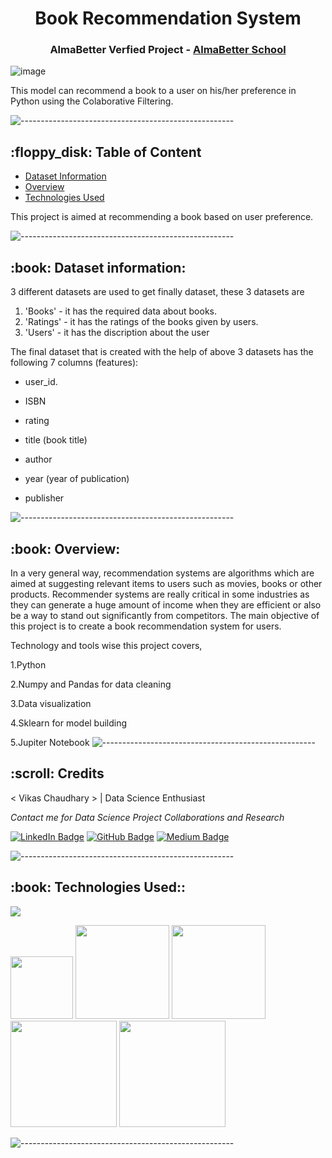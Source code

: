 <h1 align="center"> Book Recommendation System </h1>
<h3 align="center"> AlmaBetter Verfied Project - <a href="https://www.almabetter.com/"> AlmaBetter School </a> </h5>

![image](https://images.unsplash.com/photo-1670409702404-7bebbe0721cc?ixlib=rb-4.0.3&ixid=MnwxMjA3fDB8MHxwaG90by1wYWdlfHx8fGVufDB8fHx8&auto=format&fit=crop&w=2580&q=80)

<p>This model can recommend a book to a user on his/her preference in Python using the Colaborative Filtering.</p>

![-----------------------------------------------------](https://raw.githubusercontent.com/andreasbm/readme/master/assets/lines/rainbow.png)

<h2> :floppy_disk: Table of Content</h2>

  * [Dataset Information](#dataset-information)
  * [Overview](#overview)
  * [Technologies Used](#technologies-used)

This project is aimed at recommending a book based on user preference.

![-----------------------------------------------------](https://raw.githubusercontent.com/andreasbm/readme/master/assets/lines/rainbow.png)



<h2> :book: Dataset information:</h2>

3 different datasets are used to get finally dataset, these 3 datasets are 

1. 'Books' - it has the required data about books.
2. 'Ratings' - it has the ratings of the books given by users.
3. 'Users' - it has the discription about the user

The final dataset that is created with the help of above 3 datasets has the following 7 columns (features):

* user_id.

* ISBN

* rating

* title (book title)

* author

* year (year of publication)

* publisher
 

![-----------------------------------------------------](https://raw.githubusercontent.com/andreasbm/readme/master/assets/lines/rainbow.png)

<h2> :book: Overview:</h2>

In a very general way, recommendation systems are algorithms which are aimed at suggesting relevant items to users such as movies, books or other products. Recommender systems are really critical in some industries as they can generate a huge amount of income when they are efficient or also be a way to stand out significantly from competitors. The main objective of this project is to create a book recommendation system for users.

Technology and tools wise this project covers,

1.Python

2.Numpy and Pandas for data cleaning

3.Data visualization

4.Sklearn for model building

5.Jupiter Notebook
![-----------------------------------------------------](https://raw.githubusercontent.com/andreasbm/readme/master/assets/lines/rainbow.png)

<!-- CREDITS -->
<h2 id="credits"> :scroll: Credits</h2>

< Vikas Chaudhary > | Data Science Enthusiast

<p> <i> Contact me for Data Science Project Collaborations and Research</i></p>


[![LinkedIn Badge](https://img.shields.io/badge/LinkedIn-0077B5?style=for-the-badge&logo=linkedin&logoColor=white)](www.linkedin.com/in/chvikas/)
[![GitHub Badge](https://img.shields.io/badge/GitHub-100000?style=for-the-badge&logo=github&logoColor=white)](https://github.com/chvikas)
[![Medium Badge](https://img.shields.io/badge/Medium-1DA1F2?style=for-the-badge&logo=medium&logoColor=white)](https://medium.com/@chvikas)


![-----------------------------------------------------](https://raw.githubusercontent.com/andreasbm/readme/master/assets/lines/rainbow.png)

<h2> :book: Technologies Used::</h2>

![](https://forthebadge.com/images/badges/made-with-python.svg)

[<img target="_blank" src="https://user-images.githubusercontent.com/32620288/139657460-40ef4562-76bd-43f5-bbca-47b6bd29863e.png" width=100>](https://numpy.org)    [<img target="_blank" src="https://upload.wikimedia.org/wikipedia/commons/thumb/e/ed/Pandas_logo.svg/450px-Pandas_logo.svg.png" width=150>](https://pandas.pydata.org)  [<img target="_blank" src="https://seaborn.pydata.org/_static/logo-wide-lightbg.svg" width=150>](https://seaborn.pydata.org) [<img target="_blank" src="https://matplotlib.org/_static/logo2_compressed.svg" width=170>](https://matplotlib.org)   [<img target="_blank" src="https://user-images.githubusercontent.com/32620288/137518674-f36c5ad3-3d64-4c7a-a07c-53f247750394.png" width=170>](https://colab.research.google.com/)

![-----------------------------------------------------](https://raw.githubusercontent.com/andreasbm/readme/master/assets/lines/rainbow.png)

